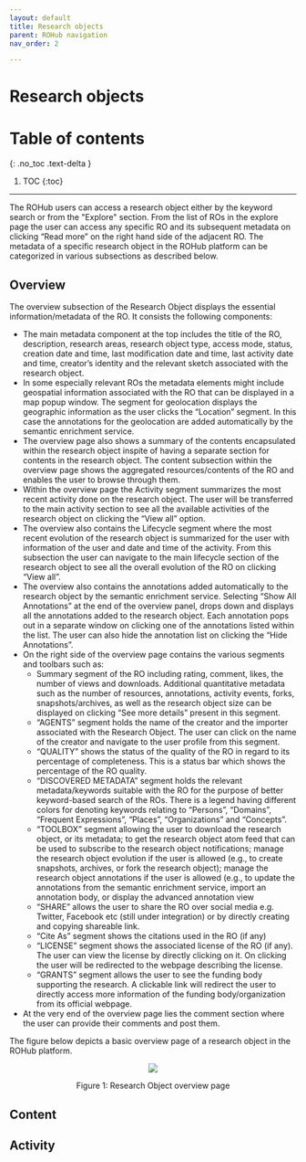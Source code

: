 ```yaml
---
layout: default
title: Research objects
parent: ROHub navigation
nav_order: 2

---
```


# Research objects
<!--{: .no_toc }
--->

# Table of contents
{: .no_toc .text-delta }

1. TOC
{:toc}

---
The ROHub users can access a research object either by the keyword search or from the "Explore" section. From the list of ROs in the explore page the user can access any specific RO and its subsequent metadata on clicking “Read more” on the right hand side of the adjacent RO. The metadata of a specific research object in the ROHub platform can be categorized in various subsections as described below.

## Overview
The overview subsection of the Research Object displays the essential information/metadata of the RO. It consists the following components:
* The main metadata component at the top includes the title of the RO, description, research areas, research object type, access mode, status,  creation date and time, last modification date and time, last activity date and time, creator’s identity and the relevant sketch associated with the research object.
* In some especially relevant ROs the metadata elements might include geospatial information associated with the RO that can be displayed in a map popup window. The segment for geolocation displays the geographic information as the user clicks the “Location” segment.  In this case the annotations for the geolocation are added automatically by the semantic enrichment service.
* The overview page also shows a summary of the contents encapsulated within the research object inspite of having a separate section for contents in the research object. The content subsection within the overview page shows the aggregated resources/contents of the RO and enables the user to browse through them.
* Within the overview page the Activity segment summarizes the most recent activity done on the research object. The user will be transferred to the main activity section to see all the available activities of the research object on clicking the “View all” option.
* The overview also contains the Lifecycle segment where the most recent evolution of the research object is summarized for the user with information of the user and date and time of the activity. From this subsection the user can navigate to the main lifecycle section of the research object to see all the overall evolution of the RO on clicking “View all”.
* The overview also contains the annotations added automatically to the research object by the semantic enrichment service. Selecting “Show All Annotations” at the end of the overview panel, drops down and displays all the annotations added to the research object. Each annotation pops out in a separate window on clicking one of the annotations listed within the list. The user can also hide the annotation list on clicking the “Hide Annotations”.
* On the right side of the overview page contains the various segments and toolbars such as:
   * Summary segment of the RO including rating, comment, likes, the number of views and downloads. Additional quantitative metadata such as the number of resources, annotations, activity events, forks, snapshots/archives, as well as the research object size can be displayed on clicking “See more details” present in this segment.
   * “AGENTS” segment holds the name of the creator and the importer associated with the Research Object. The user can click on the name of the creator and navigate to the user profile from this segment.
   * “QUALITY” shows the status of the quality of the RO in regard to its percentage of completeness. This is a status bar which shows the percentage of the RO quality.
   * “DISCOVERED METADATA” segment holds the relevant metadata/keywords suitable with the RO for the purpose of better keyword-based search of the ROs. There is a legend having different colors for denoting keywords relating to “Persons”, “Domains”, “Frequent Expressions”, “Places”, “Organizations” and “Concepts”.
   * “TOOLBOX” segment allowing the user to download the research object, or its metadata; to get the research object atom feed that can be used to subscribe to the research object notifications; manage the research object evolution if the user is allowed (e.g., to create snapshots, archives, or fork the research object); manage the research object annotations if the user is allowed (e.g., to update the annotations from the semantic enrichment service, import an annotation body, or display the advanced annotation view
   * “SHARE” allows the user to share the RO over social media e.g. Twitter, Facebook etc (still under integration) or by directly creating and copying shareable link.
   * “Cite As” segment shows the citations used in the RO (if any)
   * “LICENSE” segment shows the associated license of the RO (if any). The user can view the license by directly clicking on it. On clicking the user will be redirected to the webpage describing the license.
   * “GRANTS” segment allows the user to see the funding body supporting the research. A clickable link will redirect the user to directly access more information of the funding body/organization from its official webpage.
* At the very end of the overview page lies the comment section where the user can provide their comments and post them.  

The figure below depicts a basic overview page of a research object in the ROHub platform.


<p align="center"> <img src="https://box.psnc.pl/f/346273556b/?raw=1"> </p>
<div align="center"> Figure 1: Research Object overview page </div>


## Content

## Activity
